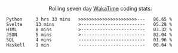 <!--<p align="center">
  <img width="auto" src ="https://github-readme-stats.vercel.app/api/top-langs/?username=syrkis&layout=compact&hide_border=true&theme=darcula&bg_color=00000000&langs_count=6&hide=jupyter%20notebook,JavaScript,HTML" width = 400>
      <img src ="https://github-readme-streak-stats.herokuapp.com?user=syrkis&theme=darcula&hide_border=true&background=FFFFFF00" width = 400>

</p>-->
<p align="center">Rolling seven day <a href='https://wakatime.com/'> WakaTime</a> coding stats:</p>
<!--START_SECTION:waka-->

```text
Python     3 hrs 33 mins   >>>>>>>>>>>>>>>>>>>>>>---   86.65 %
Svelte     13 mins         >------------------------   05.28 %
HTML       8 mins          >------------------------   03.32 %
JSON       5 mins          >------------------------   02.04 %
SQL        4 mins          -------------------------   01.96 %
Haskell    1 min           -------------------------   00.64 %
```

<!--END_SECTION:waka-->
